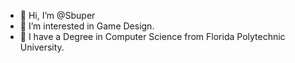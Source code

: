 - 👋 Hi, I’m @Sbuper
- 👀 I’m interested in Game Design.
- 🌱 I have a Degree in Computer Science from Florida Polytechnic University.

<!---
Sbuper/Sbuper is a ✨ special ✨ repository because its `README.md` (this file) appears on your GitHub profile.
You can click the Preview link to take a look at your changes.
--->
